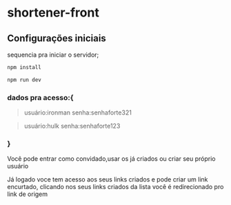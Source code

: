# shortener-front

## Configurações iniciais

sequencia pra iniciar o servidor;

```sh
npm install
```

```sh
npm run dev
```


### dados pra acesso:{

 > usuário:ironman
 > senha:senhaforte321
  
 > usuário:hulk
 > senha:senhaforte123
### }
  
Você pode entrar como convidado,usar os já criados ou criar seu próprio usuário


Já logado voce tem acesso aos seus links criados e pode criar um link encurtado, clicando nos seus links criados da lista 
você é redirecionado pro link de origem
